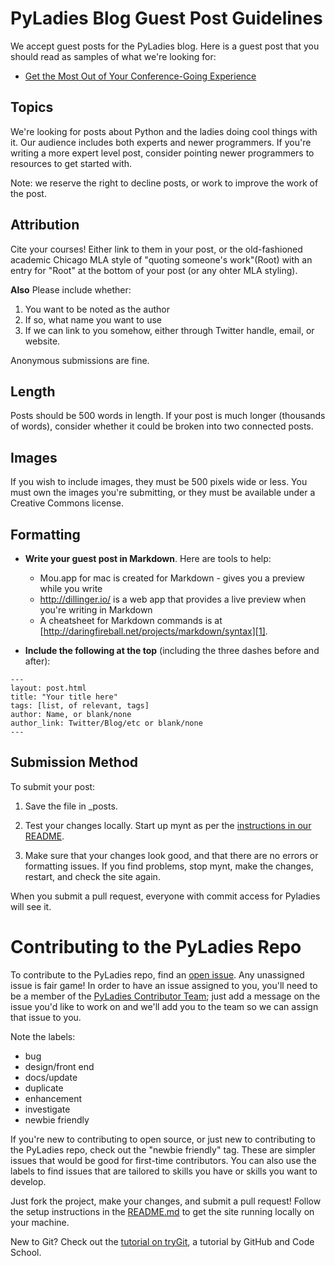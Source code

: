 # PyLadies Blog Guest Post Guidelines

We accept guest posts for the PyLadies blog. Here is a guest post that you should read as samples of what we're looking for:

* [Get the Most Out of Your Conference-Going Experience][2]

## Topics

We're looking for posts about Python and the ladies doing cool things with it. Our audience includes both experts and newer programmers. If you're writing a more expert level post, consider pointing newer programmers to resources to get started with.

Note: we reserve the right to decline posts, or work to improve the work of the post. 

## Attribution

Cite your courses! Either link to them in your post, or the old-fashioned academic Chicago MLA style of "quoting someone's work"(Root) with an entry for "Root" at the bottom of your post (or any ohter MLA styling).

**Also** Please include whether:

1. You want to be noted as the author
2. If so, what name you want to use
3. If we can link to you somehow, either through Twitter handle, email, or website.

Anonymous submissions are fine.

## Length

Posts should be 500 words in length. If your post is much longer (thousands of words), consider whether it could be broken into two connected posts.

## Images

If you wish to include images, they must be 500 pixels wide or less. You must own the images you're submitting, or they must be available under a Creative Commons license.

## Formatting

* **Write your guest post in Markdown**. Here are tools to help:
  * Mou.app for mac is created for Markdown - gives you a preview while you write
  * http://dillinger.io/ is a web app that provides a live preview when you're writing in Markdown
  * A cheatsheet for Markdown commands is at [http://daringfireball.net/projects/markdown/syntax][1].

* **Include the following at the top** (including the three dashes before and after):

```
---
layout: post.html
title: "Your title here"
tags: [list, of relevant, tags]
author: Name, or blank/none
author_link: Twitter/Blog/etc or blank/none
---
```

## Submission Method

To submit your post:

1. Save the file in _posts.

2. Test your changes locally. Start up mynt as per the [instructions in our README](https://github.com/pyladies/pyladies#to-run-locally).

3. Make sure that your changes look good, and that there are no errors or formatting issues. If you find problems, stop mynt, make the changes, restart, and check the site again.

When you submit a pull request, everyone with commit access for Pyladies will see it.

[1]: http://daringfireball.net/projects/markdown/syntax
[2]: http://www.pyladies.com/blog/get-the-most-out-of-your-conference-going-experience/

# Contributing to the PyLadies Repo 

To contribute to the PyLadies repo, find an [open issue](https://github.com/pyladies/pyladies/issues?q=is%3Aopen+is%3Aissue+no%3Aassignee). Any unassigned issue is fair game! In order to have an issue assigned to you, you'll need to be a member of the [PyLadies Contributor Team](https://github.com/orgs/pyladies/teams/contributors); just add a message on the issue you'd like to work on and we'll add you to the team so we can assign that issue to you. 

Note the labels: 

- bug
- design/front end 
- docs/update
- duplicate
- enhancement
- investigate
- newbie friendly

If you're new to contributing to open source, or just new to contributing to the PyLadies repo, check out the "newbie friendly" tag. These are simpler issues that would be good for first-time contributors. You can also use the labels to find issues that are tailored to skills you have or skills you want to develop. 

Just fork the project, make your changes, and submit a pull request! Follow the setup instructions in the [README.md](https://github.com/pyladies/pyladies) to get the site running locally on your machine. 

New to Git? Check out the [tutorial on tryGit](https://try.github.io/levels/1/challenges/1), a tutorial by GitHub and Code School. 

